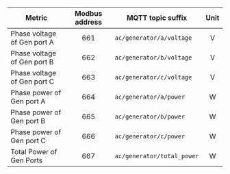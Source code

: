 |Metric|Modbus address|MQTT topic suffix|Unit|
|---|:-:|---|:-:|
|Phase voltage of Gen port A|661|`ac/generator/a/voltage`|V|
|Phase voltage of Gen port B|662|`ac/generator/b/voltage`|V|
|Phase voltage of Gen port C|663|`ac/generator/c/voltage`|V|
|Phase power of Gen port A|664|`ac/generator/a/power`|W|
|Phase power of Gen port B|665|`ac/generator/b/power`|W|
|Phase power of Gen port C|666|`ac/generator/c/power`|W|
|Total Power of Gen Ports|667|`ac/generator/total_power`|W|
